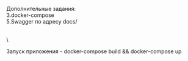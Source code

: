 Дополнительные задания:\
3.docker-compose \
5.Swagger по адресу docs/ 

\
\

Запуск приложения  - docker-compose build && docker-compose up
